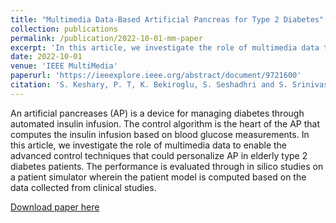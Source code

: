 ```yaml
---
title: "Multimedia Data-Based Artificial Pancreas for Type 2 Diabetes"
collection: publications
permalink: /publication/2022-10-01-mm-paper
excerpt: 'In this article, we investigate the role of multimedia data to enable the advanced control techniques that could personalize AP in elderly type 2 diabetes patients.'
date: 2022-10-01
venue: 'IEEE MultiMedia'
paperurl: 'https://ieeexplore.ieee.org/abstract/document/9721600'
citation: 'S. Keshary, P. T, K. Bekiroglu, S. Seshadhri and S. Srinivasan (2022). Multimedia Data-Based Artificial Pancreas for Type 2 Diabetes. IEEE MultiMedia, vol. 29, no. 1, pp. 18-27, 1 Jan.-March 2022.'
---
```

An artificial pancreases (AP) is a device for managing diabetes through automated insulin infusion. The control algorithm is the heart of the AP that computes the insulin infusion based on blood glucose measurements. In this article, we investigate the role of multimedia data to enable the advanced control techniques that could personalize AP in elderly type 2 diabetes patients. The performance is evaluated through in silico studies on a patient simulator wherein the patient model is computed based on the data collected from clinical studies.

[Download paper here](https://ieeexplore.ieee.org/abstract/document/9721600)

